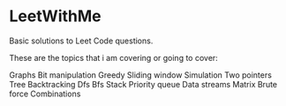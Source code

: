 # LeetWithMe
Basic solutions to Leet Code questions.

These are the topics that i am covering or going to cover:

Graphs
Bit manipulation 
Greedy
Sliding window
Simulation
Two pointers 
Tree
Backtracking
Dfs
Bfs
Stack
Priority queue
Data streams
Matrix
Brute force
Combinations